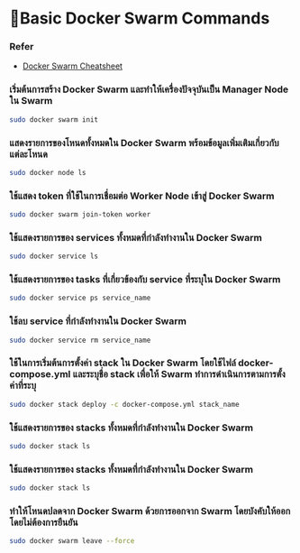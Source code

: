 # 🚩Basic Docker Swarm Commands
  ### Refer 
  - [Docker Swarm Cheatsheet](https://github.com/sematext/cheatsheets/blob/master/docker-swarm-cheatsheet.md)
  ### เริ่มต้นการสร้าง Docker Swarm และทำให้เครื่องปัจจุบันเป็น Manager Node ใน Swarm
  ```sh
  sudo docker swarm init
  ```
  ### แสดงรายการของโหนดทั้งหมดใน Docker Swarm พร้อมข้อมูลเพิ่มเติมเกี่ยวกับแต่ละโหนด
  ```sh
  sudo docker node ls
  ```
  ### ใช้แสดง token ที่ใช้ในการเชื่อมต่อ Worker Node เข้าสู่ Docker Swarm
  ```sh
  sudo docker swarm join-token worker
  ```
  ### ใช้แสดงรายการของ services ทั้งหมดที่กำลังทำงานใน Docker Swarm
  ```sh
  sudo docker service ls
  ```
  ### ใช้แสดงรายการของ tasks ที่เกี่ยวข้องกับ service ที่ระบุใน Docker Swarm
  ```sh
  sudo docker service ps service_name
  ```
  ### ใช้ลบ service ที่กำลังทำงานใน Docker Swarm
  ```sh
  sudo docker service rm service_name
  ```
  ### ใช้ในการเริ่มต้นการตั้งค่า stack ใน Docker Swarm โดยใช้ไฟล์ docker-compose.yml และระบุชื่อ stack เพื่อให้ Swarm ทำการดำเนินการตามการตั้งค่าที่ระบุ
  ```sh
  sudo docker stack deploy -c docker-compose.yml stack_name
  ```
  ### ใช้แสดงรายการของ stacks ทั้งหมดที่กำลังทำงานใน Docker Swarm
  ```sh
  sudo docker stack ls
  ```
  ### ใช้แสดงรายการของ stacks ทั้งหมดที่กำลังทำงานใน Docker Swarm
  ```sh
  sudo docker stack ls
  ```
  ### ทำให้โหนดปลดจาก Docker Swarm ด้วยการออกจาก Swarm โดยบังคับให้ออกโดยไม่ต้องการยืนยัน
  ```sh
  sudo docker swarm leave --force
  ```